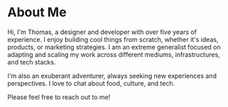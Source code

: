 # About Me

Hi, I'm Thomas, a designer and developer with over five years of experience. I enjoy building cool things from scratch, whether it's ideas, products, or marketing strategies. I am an extreme generalist focused on adapting and scaling my work across different mediums, infrastructures, and tech stacks.

I'm also an exuberant adventurer, always seeking new experiences and perspectives. I love to chat about food, culture, and tech.

Please feel free to reach out to me!
